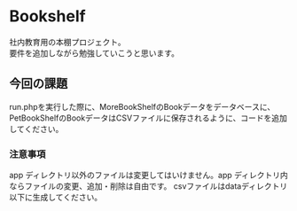 # Bookshelf
社内教育用の本棚プロジェクト。  
要件を追加しながら勉強していこうと思います。

## 今回の課題
run.phpを実行した際に、MoreBookShelfのBookデータをデータベースに、PetBookShelfのBookデータはCSVファイルに保存されるように、コードを追加してください。

### 注意事項
app ディレクトリ以外のファイルは変更してはいけません。app ディレクトリ内ならファイルの変更、追加・削除は自由です。
csvファイルはdataディレクトリ以下に生成してください。